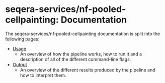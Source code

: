 # seqera-services/nf-pooled-cellpainting: Documentation

The seqera-services/nf-pooled-cellpainting documentation is split into the following pages:

- [Usage](usage.md)
  - An overview of how the pipeline works, how to run it and a description of all of the different command-line flags.
- [Output](output.md)
  - An overview of the different results produced by the pipeline and how to interpret them.
